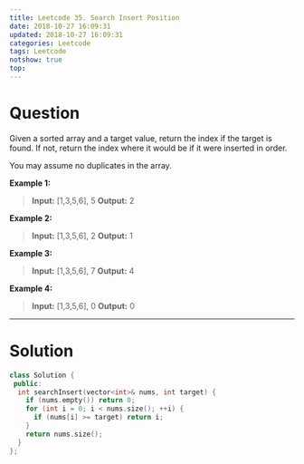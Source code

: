 ```yaml
---
title: Leetcode 35. Search Insert Position
date: 2018-10-27 16:09:31
updated: 2018-10-27 16:09:31
categories: Leetcode
tags: Leetcode
notshow: true
top:
---
```


# Question


Given a sorted array and a target value, return the index if the target is found. If not, return the index where it would be if it were inserted in order.

You may assume no duplicates in the array.

**Example 1:**

> **Input:** [1,3,5,6], 5
> **Output:** 2

**Example 2:**

> **Input:** [1,3,5,6], 2
> **Output:** 1

**Example 3:**

> **Input:** [1,3,5,6], 7
> **Output:** 4

**Example 4:**

> **Input:** [1,3,5,6], 0
> **Output:** 0

<!-- more -->

---------

# Solution

```cpp
class Solution {
 public:
  int searchInsert(vector<int>& nums, int target) {
    if (nums.empty()) return 0;
    for (int i = 0; i < nums.size(); ++i) {
      if (nums[i] >= target) return i;
    }
    return nums.size();
  }
};
```